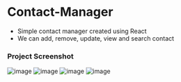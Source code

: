# Contact-Manager


  -  Simple contact manager created using React
  -  We can add, remove, update, view and search contact 


### Project Screenshot

![image](https://github.com/prashantjagtap2909/Contact-Manager/assets/93985255/c59a3f14-ee39-42a9-8e97-846db37ad5f9)
![image](https://github.com/prashantjagtap2909/Contact-Manager/assets/93985255/1a94dda2-b097-42d5-b919-fa7dcfca0f80)
![image](https://github.com/prashantjagtap2909/Contact-Manager/assets/93985255/3f074796-96e7-420c-8374-5aeeccbf7306)
![image](https://github.com/prashantjagtap2909/Contact-Manager/assets/93985255/5058cfd1-646b-4ebe-b1d1-5971aebd3a28)

